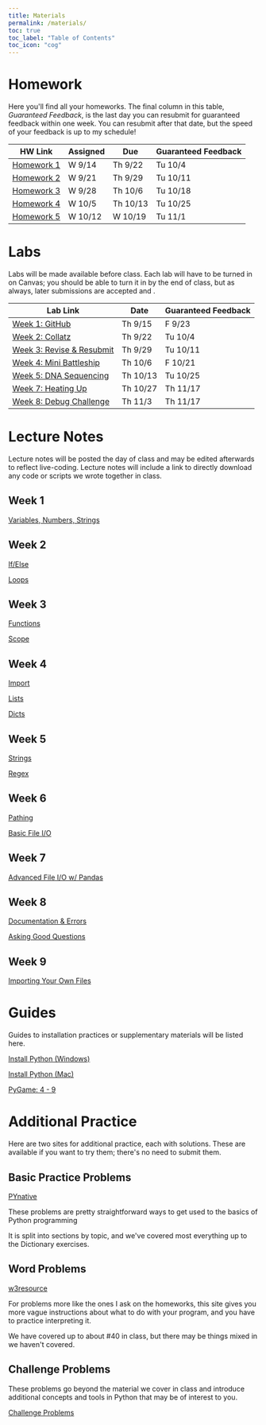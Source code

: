 ```yaml
---
title: Materials
permalink: /materials/
toc: true
toc_label: "Table of Contents"
toc_icon: "cog"
---
```


# Homework

Here you'll find all your homeworks. The final column in this table, _Guaranteed Feedback_, is the last day you can resubmit for guaranteed feedback within one week. You can resubmit after that date, but the speed of your feedback is up to my schedule!

| HW Link | Assigned | Due | Guaranteed Feedback |  
| ------ | ------ | ------ | -------- |
| [Homework 1](/CMSC-140-WT-22/hwk/hwk1) | W 9/14 | Th 9/22 | Tu 10/4 |
| [Homework 2](/CMSC-140-WT-22/hwk/hwk2) | W 9/21 | Th 9/29 | Tu 10/11 |
| [Homework 3](/CMSC-140-WT-22/hwk/hwk3) | W 9/28 | Th 10/6 | Tu 10/18 |
| [Homework 4](/CMSC-140-WT-22/hwk/hwk4) | W 10/5 | Th 10/13 | Tu 10/25 |
| [Homework 5](/CMSC-140-WT-22/hwk/hwk5) | W 10/12 | W 10/19 | Tu 11/1 |

# Labs

Labs will be made available before class. Each lab will have to be turned in on Canvas; you should be able to turn it in by the end of class, but as always, later submissions are accepted and .

| Lab Link | Date | Guaranteed Feedback |  
| ------ | ------ | ------ |
| [Week 1: GitHub](/CMSC-140-WT-22/guides/github-repo) | Th 9/15 | F 9/23 |
| [Week 2: Collatz](/CMSC-140-WT-22/labs/lab2) | Th 9/22 | Tu 10/4 |
| [Week 3: Revise & Resubmit](/CMSC-140-WT-22/labs/lab3) | Th 9/29| Tu 10/11 |
| [Week 4: Mini Battleship](/CMSC-140-WT-22/labs/lab4) | Th 10/6 | F 10/21 |
| [Week 5: DNA Sequencing](/CMSC-140-WT-22/labs/lab5) | Th 10/13 | Tu 10/25 |
| [Week 7: Heating Up](/CMSC-140-WT-22/labs/lab7) | Th 10/27 | Th 11/17 |
| [Week 8: Debug Challenge](/CMSC-140-WT-22/labs/lab8) | Th 11/3 | Th 11/17 |

# Lecture Notes

Lecture notes will be posted the day of class and may be edited afterwards to reflect live-coding. Lecture notes will include a link to directly download any code or scripts we wrote together in class. 
## Week 1

[Variables, Numbers, Strings](/CMSC-140-WT-22/lectures/wk1-vars)

## Week 2

[If/Else](/CMSC-140-WT-22/lectures/wk2-if)

[Loops](/CMSC-140-WT-22/lectures/wk2-loops)

## Week 3

[Functions](/CMSC-140-WT-22/lectures/wk3-functions)

[Scope](/CMSC-140-WT-22/lectures/wk3-scope)

## Week 4

[Import](/CMSC-140-WT-22/lectures/wk4-imports)

[Lists](/CMSC-140-WT-22/lectures/wk4-lists)

[Dicts](/CMSC-140-WT-22/lectures/wk4-dicts)

## Week 5

[Strings](/CMSC-140-WT-22/lectures/wk5-strings)

[Regex](/CMSC-140-WT-22/lectures/wk5-regex)

## Week 6

[Pathing](/CMSC-140-WT-22/lectures/wk6-pathing)

[Basic File I/O](/CMSC-140-WT-22/lectures/wk6-basic-io)

## Week 7

[Advanced File I/O w/ Pandas](/CMSC-140-WT-22/lectures/wk7-adv-io)
## Week 8

[Documentation & Errors](/CMSC-140-WT-22/lectures/wk8-docs)

[Asking Good Questions](/CMSC-140-WT-22/lectures/wk8-mwe)

## Week 9

[Importing Your Own Files](/CMSC-140-WT-22/lectures/wk9-imports2)

# Guides

Guides to installation practices or supplementary materials will be listed here. 

[Install Python (Windows)](/CMSC-140-WT-22/guides/install-windows)

[Install Python (Mac)](/CMSC-140-WT-22/guides/install-mac)

[PyGame: 4 - 9](https://makingagameofit.github.io/lessons/)
# Additional Practice

Here are two sites for additional practice, each with solutions. These are available if you want to try them; there's no need to submit them.

## Basic Practice Problems

[PYnative](https://pynative.com/python-exercises-with-solutions/)

These problems are pretty straightforward ways to get used to the basics of Python programming

It is split into sections by topic, and we've covered most everything up to the Dictionary exercises. 

## Word Problems

[w3resource](https://www.w3resource.com/python-exercises/)

For problems more like the ones I ask on the homeworks, this site gives you more vague instructions about what to do with your program, and you have to practice interpreting it. 

We have covered up to about #40 in class, but there may be things mixed in we haven't covered. 

## Challenge Problems

These problems go beyond the material we cover in class and introduce additional concepts and tools in Python that may be of interest to you. 

[Challenge Problems](/CMSC-140-WT-22/hwk/challenge)


